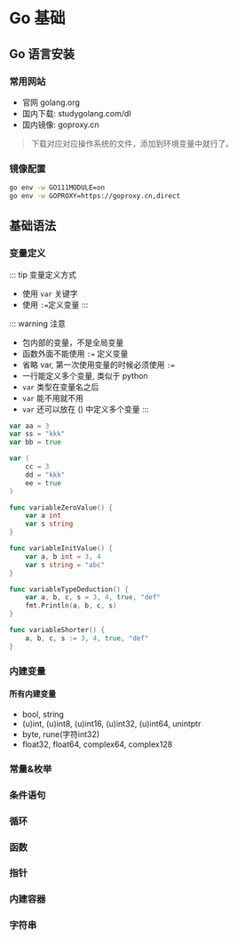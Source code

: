 # Go 基础

## Go 语言安装

### 常用网站

- 官网 golang.org
- 国内下载: studygolang.com/dl
- 国内镜像: goproxy.cn

> 下载对应对应操作系统的文件，添加到环境变量中就行了。

### 镜像配置

```bash
go env -w GO111MODULE=on
go env -w GOPROXY=https://goproxy.cn,direct
```

## 基础语法

### 变量定义

::: tip 变量定义方式
- 使用 `var` 关键字
- 使用 `:=`定义变量
:::

::: warning 注意
- 包内部的变量，不是全局变量
- 函数外面不能使用 `:=` 定义变量
- 省略 var, 第一次使用变量的时候必须使用 `:=`
- 一行能定义多个变量, 类似于 python
- `var` 类型在变量名之后
- `var` 能不用就不用
- `var` 还可以放在 () 中定义多个变量
:::

```go
var aa = 3
var ss = "kkk"
var bb = true

var (
	cc = 3
	dd = "kkk"
	ee = true
)

func variableZeroValue() {
	var a int
	var s string
}

func variableInitValue() {
	var a, b int = 3, 4
	var s string = "abc"
}

func variableTypeDeduction() {
	var a, b, c, s = 3, 4, true, "def"
	fmt.Println(a, b, c, s)
}

func variableShorter() {
	a, b, c, s := 3, 4, true, "def"
}
```

### 内建变量

#### 所有内建变量

- bool, string
- (u)int, (u)int8, (u)int16, (u)int32, (u)int64, unintptr
- byte, rune(字符int32)
- float32, float64, complex64, complex128


### 常量&枚举


### 条件语句

### 循环

### 函数

### 指针

### 内建容器

### 字符串


